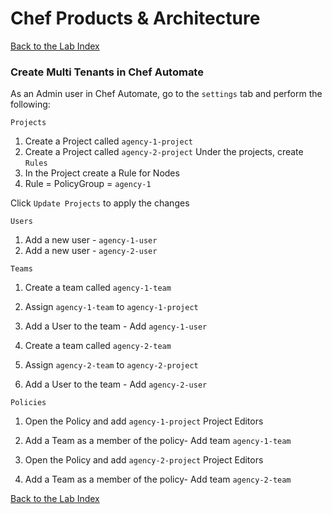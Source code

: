 # Chef Products & Architecture
  
[Back to the Lab Index](../README.md#cooking-up-compliance---workshop)
  
### Create Multi Tenants in Chef Automate

As an Admin user in Chef Automate, go to the ```settings``` tab and  perform the following:

```Projects```
1. Create a Project called `agency-1-project`
2. Create a Project called `agency-2-project`
Under the projects, create ```Rules```
1. In the Project create a Rule for Nodes
2. Rule = PolicyGroup = `agency-1`
  
Click `Update Projects` to apply the changes
  
  
```Users```
1. Add a new user - `agency-1-user`
2. Add a new user - `agency-2-user`
  
  
```Teams```
1. Create a team called `agency-1-team`
2. Assign `agency-1-team` to `agency-1-project`
3. Add a User to the team - Add `agency-1-user`

1. Create a team called `agency-2-team`
2. Assign `agency-2-team` to `agency-2-project`
3. Add a User to the team - Add `agency-2-user`
  
  
```Policies```
1. Open the Policy and add `agency-1-project` Project Editors
2. Add a Team as a member of the policy- Add team `agency-1-team`
  
1. Open the Policy and add `agency-2-project` Project Editors
2. Add a Team as a member of the policy- Add team `agency-2-team`
  
  
[Back to the Lab Index](../README.md#cooking-up-compliance---workshop)
